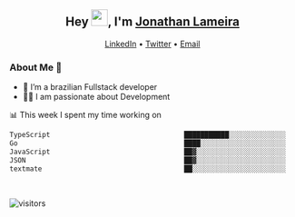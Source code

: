 <h2 align="center">Hey <img src="https://github.com/TheDudeThatCode/TheDudeThatCode/blob/master/Assets/Hi.gif" width="29">, I'm <a href="https://www.linkedin.com/in/jonathanlameira/">Jonathan Lameira</a></h2>
<p align="center">
  <a href="https://www.linkedin.com/in/jonathanlameira/">LinkedIn</a> •
  <a href="https://twitter.com/jlameira">Twitter</a> •
  <a href="mailto:jlameira@gmail.com">Email</a>
</p>

### About Me 🚀
- 🌱  I’m a brazilian Fullstack developer</br>
- 👨‍💻  I am passionate about Development</br>

<!-- ![Jonathan Lameira github stats](https://github-readme-stats.vercel.app/api?username=jlameirameli&show_icons=true&hide_border=true)&nbsp;&nbsp; -->

📊 This week I spent my time working on
<!--START_SECTION:waka-->

```txt
TypeScript                                 ███████████░░░░░░░░░░░░░░   44.46 %
Go                                         ████░░░░░░░░░░░░░░░░░░░░░   16.62 %
JavaScript                                 ██▓░░░░░░░░░░░░░░░░░░░░░░   11.06 %
JSON                                       ██▓░░░░░░░░░░░░░░░░░░░░░░   10.61 %
textmate                                   ██░░░░░░░░░░░░░░░░░░░░░░░   07.78 %
```

<!--END_SECTION:waka-->

<br />

![visitors](https://visitor-badge.laobi.icu/badge?page_id=jlameira.jlameira)
